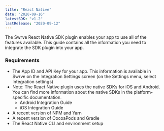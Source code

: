 ```yaml
---
title: "React Native"
date: "2020-09-16"
latestSDK: "v1.2"
lastRelease: "2020-09-12"
---
```


The Swrve React Native SDK plugin enables your app to use all of the features available. This guide contains all the information you need to integrate the SDK plugin into your app.


###  Requirements
- The App ID and API Key for your app. This information is available in Swrve on the Integration Settings screen (on the Settings menu, select Integration settings)
- Note: The React Native plugin uses the native SDKs for iOS and Android. You can find more information about the native SDKs in the platform-specific documentation.
  - Android Integration Guide
  - iOS Integration Guide
- A recent version of NPM and Yarn
- A recent version of CocoaPods and Gradle
- The React Native CLI and environment setup